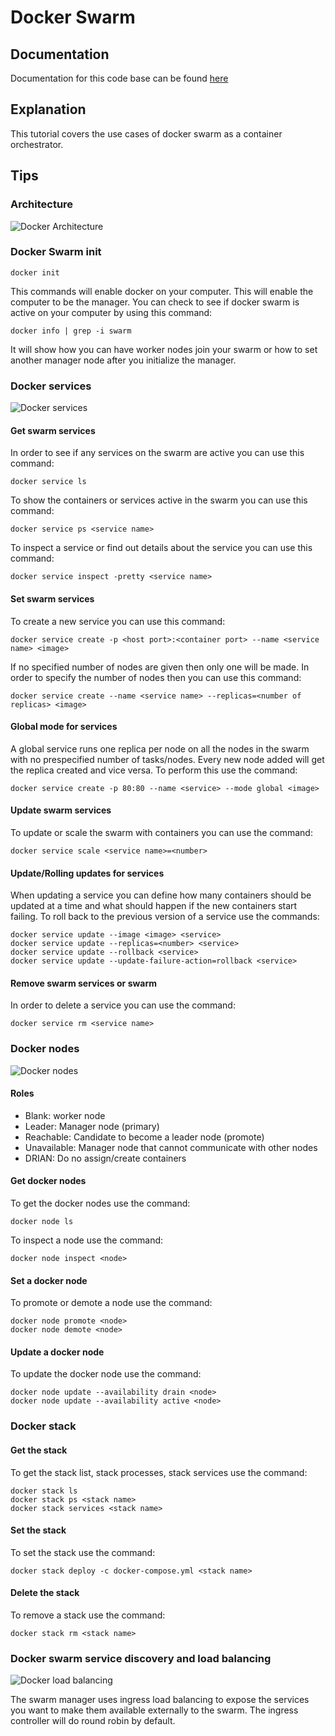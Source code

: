 # Docker Swarm

## Documentation
Documentation for this code base can be found [here](https://www.youtube.com/watch?v=YYfefejSgWY&list=WL&index=1)

## Explanation
This tutorial covers the use cases of docker swarm as a container orchestrator.

## Tips
### Architecture

![Docker Architecture](./assets/docker-architecture.png "Docker Architecture")

### Docker Swarm init
```
docker init
```
This commands will enable docker on your computer. This will enable the computer to be the manager. You can check to see if docker swarm is active on your computer by using this command:

```
docker info | grep -i swarm
```
It will show how you can have worker nodes join your swarm or how to set another manager node after you initialize the manager.

### Docker services

![Docker services](./assets/services-diagram.png "Docker services")

#### Get swarm services
In order to see if any services on the swarm are active you can use this command:
```
docker service ls
```

To show the containers or services active in the swarm you can use this command:
```
docker service ps <service name>
```

To inspect a service or find out details about the service you can use this command:
```
docker service inspect -pretty <service name>
```


#### Set swarm services
To create a new service you can use this command:
```
docker service create -p <host port>:<container port> --name <service name> <image>
```

If no specified number of nodes are given then only one will be made. In order to specify the number of nodes then you can use this command:
```
docker service create --name <service name> --replicas=<number of replicas> <image>
```

#### Global mode for services
A global service runs one replica per node on all the nodes in the swarm with no prespecified number of tasks/nodes. Every new node added will get the replica created and vice versa. To perform this use the command:
```
docker service create -p 80:80 --name <service> --mode global <image>
```

#### Update swarm services
To update or scale the swarm with containers you can use the command:
```
docker service scale <service name>=<number>
```

#### Update/Rolling updates for services
When updating a service you can define how many containers should be updated at a time and what should happen if the new containers start failing. To roll back to the previous version of a service use the commands:
```
docker service update --image <image> <service>
docker service update --replicas=<number> <service>
docker service update --rollback <service>
docker service update --update-failure-action=rollback <service>
```

#### Remove swarm services or swarm
In order to delete a service you can use the command:
```
docker service rm <service name>
```

### Docker nodes

![Docker nodes](./assets/swarm-diagram.png "Docker nodes")

#### Roles
- Blank: worker node
- Leader: Manager node (primary)
- Reachable: Candidate to become a leader node (promote)
- Unavailable: Manager node that cannot communicate with other nodes
- DRIAN: Do no assign/create containers

#### Get docker nodes
To get the docker nodes use the command:
```
docker node ls
```

To inspect a node use the command:
```
docker node inspect <node>
```

#### Set a docker node
To promote or demote a node use the command:
```
docker node promote <node>
docker node demote <node>
```

#### Update a docker node
To update the docker node use the command:
```
docker node update --availability drain <node>
docker node update --availability active <node>
```

### Docker stack
#### Get the stack
To get the stack list, stack processes, stack services use the command:
```
docker stack ls
docker stack ps <stack name>
docker stack services <stack name>
```

#### Set the stack
To set the stack use the command:
```
docker stack deploy -c docker-compose.yml <stack name>
```

#### Delete the stack
To remove a stack use the command:
```
docker stack rm <stack name>
```

### Docker swarm service discovery and load balancing

![Docker load balancing](./assets/load-balance.png "Docker load balancing")

The swarm manager uses ingress load balancing to expose the services you want to make them available externally to the swarm. The ingress controller will do round robin by default.

